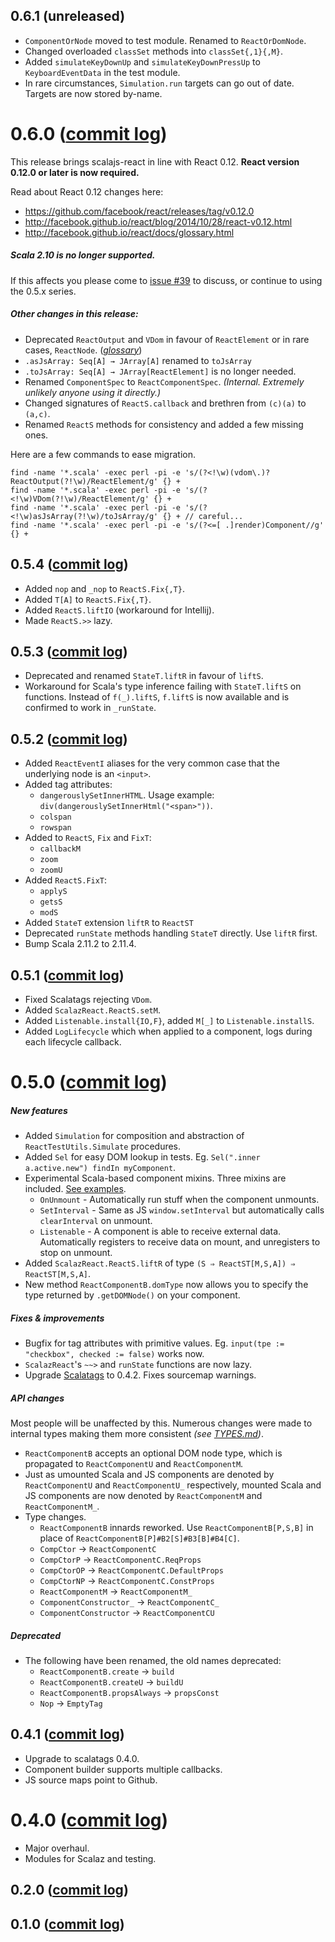 ## 0.6.1 (unreleased)

* `ComponentOrNode` moved to test module. Renamed to `ReactOrDomNode`.
* Changed overloaded `classSet` methods into `classSet{,1}{,M}`.
* Added `simulateKeyDownUp` and `simulateKeyDownPressUp` to `KeyboardEventData` in the test module.
* In rare circumstances, `Simulation.run` targets can go out of date. Targets are now stored by-name.

# 0.6.0 ([commit log](https://github.com/japgolly/scalajs-react/compare/v0.5.4...v0.6.0))

This release brings scalajs-react in line with React 0.12.
**React version 0.12.0 or later is now required.**

Read about React 0.12 changes here:
*  https://github.com/facebook/react/releases/tag/v0.12.0
*  http://facebook.github.io/react/blog/2014/10/28/react-v0.12.html
*  http://facebook.github.io/react/docs/glossary.html

##### Scala 2.10 is no longer supported.
If this affects you please come to [issue #39](https://github.com/japgolly/scalajs-react/issues/39) to discuss,
or continue to using the 0.5.x series.

##### Other changes in this release:
* Deprecated `ReactOutput` and `VDom` in favour of `ReactElement` or in rare cases, `ReactNode`. (*[glossary](http://facebook.github.io/react/docs/glossary.html)*)
* `.asJsArray: Seq[A] → JArray[A]` renamed to `toJsArray`
* `.toJsArray: Seq[A] → JArray[ReactElement]` is no longer needed.
* Renamed `ComponentSpec` to `ReactComponentSpec`. *(Internal. Extremely unlikely anyone using it directly.)*
* Changed signatures of `ReactS.callback` and brethren from `(c)(a)` to `(a,c)`.
* Renamed `ReactS` methods for consistency and added a few missing ones.

Here are a few commands to ease migration.
```
find -name '*.scala' -exec perl -pi -e 's/(?<!\w)(vdom\.)?ReactOutput(?!\w)/ReactElement/g' {} +
find -name '*.scala' -exec perl -pi -e 's/(?<!\w)VDom(?!\w)/ReactElement/g' {} +
find -name '*.scala' -exec perl -pi -e 's/(?<!\w)asJsArray(?!\w)/toJsArray/g' {} + // careful...
find -name '*.scala' -exec perl -pi -e 's/(?<=[ .]render)Component//g' {} +
```

## 0.5.4 ([commit log](https://github.com/japgolly/scalajs-react/compare/v0.5.3...v0.5.4))

* Added `nop` and `_nop` to `ReactS.Fix{,T}`.
* Added `T[A]` to `ReactS.Fix{,T}`.
* Added `ReactS.liftIO` (workaround for Intellij).
* Made `ReactS.>>` lazy.

## 0.5.3 ([commit log](https://github.com/japgolly/scalajs-react/compare/v0.5.2...v0.5.3))

* Deprecated and renamed `StateT.liftR` in favour of `liftS`.
* Workaround for Scala's type inference failing with `StateT.liftS` on functions.
  Instead of `f(_).liftS`, `f.liftS` is now available and is confirmed to work in `_runState`.

## 0.5.2 ([commit log](https://github.com/japgolly/scalajs-react/compare/v0.5.1...v0.5.2))

* Added `ReactEventI` aliases for the very common case that the underlying node is an `<input>`.
* Added tag attributes:
  * `dangerouslySetInnerHTML`. Usage example: `div(dangerouslySetInnerHtml("<span>"))`.
  * `colspan`
  * `rowspan`
* Added to `ReactS`, `Fix` and `FixT`:
  * `callbackM`
  * `zoom`
  * `zoomU`
* Added `ReactS.FixT`:
  * `applyS`
  * `getsS`
  * `modS`
* Added `StateT` extension `liftR` to `ReactST`
* Deprecated `runState` methods handling `StateT` directly. Use `liftR` first.
* Bump Scala 2.11.2 to 2.11.4.

## 0.5.1 ([commit log](https://github.com/japgolly/scalajs-react/compare/v0.5.0...v0.5.1))

* Fixed Scalatags rejecting `VDom`.
* Added `ScalazReact.ReactS.setM`.
* Added `Listenable.install{IO,F}`, added `M[_]` to `Listenable.installS`.
* Added `LogLifecycle` which when applied to a component, logs during each lifecycle callback.

# 0.5.0 ([commit log](https://github.com/japgolly/scalajs-react/compare/v0.4.1...v0.5.0))

##### New features
* Added `Simulation` for composition and abstraction of `ReactTestUtils.Simulate` procedures.
* Added `Sel` for easy DOM lookup in tests. Eg. `Sel(".inner a.active.new") findIn myComponent`.
* Experimental Scala-based component mixins. Three mixins are included.  [See examples](https://github.com/japgolly/scalajs-react/blob/master/example/src/main/scala/japgolly/scalajs/react/example/ExperimentExamples.scala).
  * `OnUnmount` - Automatically run stuff when the component unmounts.
  * `SetInterval` - Same as JS `window.setInterval` but automatically calls `clearInterval` on unmount.
  * `Listenable` - A component is able to receive external data. Automatically registers to receive data on mount, and unregisters to stop on unmount.
* Added `ScalazReact.ReactS.liftR` of type `(S ⇒ ReactST[M,S,A]) ⇒ ReactST[M,S,A]`.
* New method `ReactComponentB.domType` now allows you to specify the type returned by `.getDOMNode()` on your component.

##### Fixes & improvements
* Bugfix for tag attributes with primitive values.
  Eg. `input(tpe := "checkbox", checked := false)` works now.
* `ScalazReact`'s `~~>` and `runState` functions are now lazy.
* Upgrade [Scalatags](https://github.com/lihaoyi/scalatags) to 0.4.2. Fixes sourcemap warnings.

##### API changes
Most people will be unaffected by this. Numerous changes were made to internal types making them more consistent _(see [TYPES.md](https://github.com/japgolly/scalajs-react/blob/master/TYPES.md))_.
* `ReactComponentB` accepts an optional DOM node type, which is propagated to `ReactComponentU` and `ReactComponentM`.
* Just as umounted Scala and JS components are denoted by `ReactComponentU` and `ReactComponentU_` respectively,
  mounted Scala and JS components are now denoted by `ReactComponentM` and `ReactComponentM_`.
* Type changes.
  * `ReactComponentB` innards reworked. Use `ReactComponentB[P,S,B]` in place of `ReactComponentB[P]#B2[S]#B3[B]#B4[C]`.
  * `CompCtor`   → `ReactComponentC`
  * `CompCtorP`  → `ReactComponentC.ReqProps`
  * `CompCtorOP` → `ReactComponentC.DefaultProps`
  * `CompCtorNP` → `ReactComponentC.ConstProps`
  * `ReactComponentM` → `ReactComponentM_`
  * `ComponentConstructor_` → `ReactComponentC_`
  * `ComponentConstructor` → `ReactComponentCU`

##### Deprecated
* The following have been renamed, the old names deprecated:
  * `ReactComponentB.create` → `build`
  * `ReactComponentB.createU` → `buildU`
  * `ReactComponentB.propsAlways` → `propsConst`
  * `Nop` → `EmptyTag`

## 0.4.1 ([commit log](https://github.com/japgolly/scalajs-react/compare/v0.4.0...v0.4.1))

* Upgrade to scalatags 0.4.0.
* Component builder supports multiple callbacks.
* JS source maps point to Github.

# 0.4.0 ([commit log](https://github.com/japgolly/scalajs-react/compare/v0.2.0...v0.4.0))
* Major overhaul.
* Modules for Scalaz and testing.

## 0.2.0 ([commit log](https://github.com/japgolly/scalajs-react/compare/v0.1.0...v0.2.0))

## 0.1.0 ([commit log](https://github.com/japgolly/scalajs-react/compare/55a19e7...v0.1.0))

